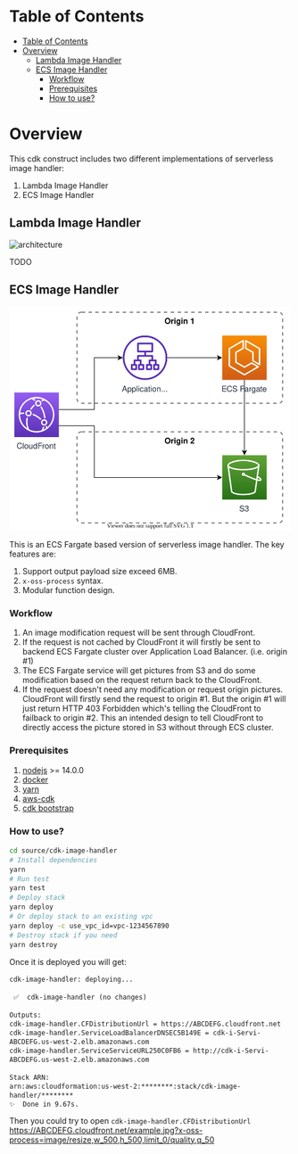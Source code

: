 # Table of Contents

- [Table of Contents](#table-of-contents)
- [Overview](#overview)
  - [Lambda Image Handler](#lambda-image-handler)
  - [ECS Image Handler](#ecs-image-handler)
    - [Workflow](#workflow)
    - [Prerequisites](#prerequisites)
    - [How to use?](#how-to-use)

# Overview

This cdk construct includes two different implementations of serverless image handler:

1. Lambda Image Handler
2. ECS Image Handler

## Lambda Image Handler

![architecture](../../architecture.png)

TODO

## ECS Image Handler

![architecture](./ecs-image-handler-arch.svg)

This is an ECS Fargate based version of serverless image handler. The key features are:

1. Support output payload size exceed 6MB.
2. `x-oss-process` syntax.
3. Modular function design.

### Workflow

1. An image modification request will be sent through CloudFront.
2. If the request is not cached by CloudFront it will firstly be sent to backend ECS Fargate cluster over Application Load Balancer. (i.e. origin #1)
3. The ECS Fargate service will get pictures from S3 and do some modification based on the request return back to the CloudFront.
4. If the request doesn't need any modification or request origin pictures. CloudFront will firstly send the request to origin #1. But the origin #1 will just return HTTP 403 Forbidden which's telling the CloudFront to failback to origin #2. This an intended design to tell CloudFront to directly access the picture stored in S3 without through ECS cluster.

### Prerequisites

1. [nodejs](https://nodejs.org/) >= 14.0.0
2. [docker](https://www.docker.com/)
3. [yarn](https://yarnpkg.com/getting-started/install)
4. [aws-cdk](https://docs.aws.amazon.com/cdk/latest/guide/getting_started.html)
5. [cdk bootstrap](https://docs.aws.amazon.com/cdk/latest/guide/cli.html#cli-bootstrap)

### How to use?

```bash
cd source/cdk-image-handler
# Install dependencies
yarn
# Run test
yarn test
# Deploy stack
yarn deploy
# Or deploy stack to an existing vpc
yarn deploy -c use_vpc_id=vpc-1234567890
# Destroy stack if you need
yarn destroy
```

Once it is deployed you will get:

```
cdk-image-handler: deploying...

 ✅  cdk-image-handler (no changes)

Outputs:
cdk-image-handler.CFDistributionUrl = https://ABCDEFG.cloudfront.net
cdk-image-handler.ServiceLoadBalancerDNSEC5B149E = cdk-i-Servi-ABCDEFG.us-west-2.elb.amazonaws.com
cdk-image-handler.ServiceServiceURL250C0FB6 = http://cdk-i-Servi-ABCDEFG.us-west-2.elb.amazonaws.com

Stack ARN:
arn:aws:cloudformation:us-west-2:********:stack/cdk-image-handler/********
✨  Done in 9.67s.
```

Then you could try to open `cdk-image-handler.CFDistributionUrl` https://ABCDEFG.cloudfront.net/example.jpg?x-oss-process=image/resize,w_500,h_500,limit_0/quality,q_50